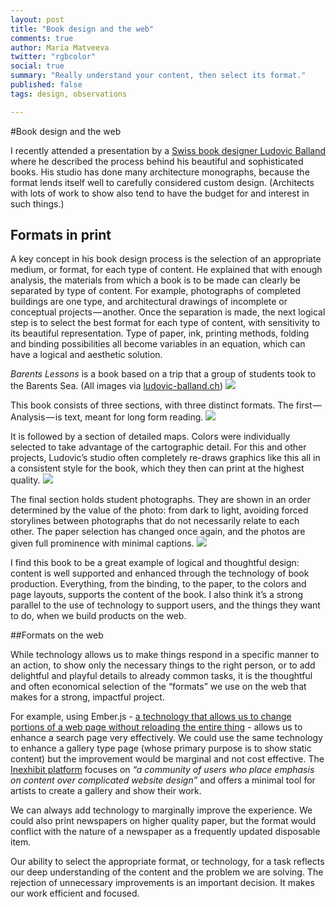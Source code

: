 ```yaml
---
layout: post
title: "Book design and the web"
comments: true
author: Maria Matveeva
twitter: "rgbcolor"
social: true
summary: "Really understand your content, then select its format."
published: false
tags: design, observations

---
```



#Book design and the web


I recently attended a presentation by a [Swiss book designer Ludovic Balland](http://www.ludovic-balland.ch) where he described the process behind his beautiful and sophisticated books. His studio has done many architecture monographs, because the format lends itself well to carefully considered custom design. (Architects with lots of work to show also tend to have the budget for and interest in such things.)

## Formats in print

A key concept in his book design process is the selection of an appropriate medium, or format, for each type of content. He explained that with enough analysis, the materials from which a book is to be made can clearly be separated by type of content. For example, photographs of completed buildings are one type, and architectural drawings of incomplete or conceptual projects — another. Once the separation is made, the next logical step is to select the best format for each type of content, with sensitivity to its beautiful representation. Type of paper, ink, printing methods, folding and binding possibilities all become variables in an equation, which can have a logical and aesthetic solution.

*Barents Lessons* is a book based on a trip that a group of students took to the Barents Sea.
(All images via [ludovic-balland.ch](http://www.ludovic-balland.ch/))
![](/images/post-assets/maria/blog-books-and-web-design-01.jpg)

This book consists of three sections, with three distinct formats. The first — Analysis — is text, meant for long form reading.
![](/images/post-assets/maria/blog-books-and-web-design-02.jpg)

It is followed by a section of detailed maps. Colors were individually selected to take advantage of the cartographic detail. For this and other projects, Ludovic’s studio often completely re-draws graphics like this all in a consistent style for the book, which they then can print at the highest quality.
![](/images/post-assets/maria/blog-books-and-web-design-03.jpg)

The final section holds student photographs. They are shown in an order determined by the value of the photo: from dark to light, avoiding forced storylines between photographs that do not necessarily relate to each other. The paper selection has changed once again, and the photos are given full prominence with minimal captions.
![](/images/post-assets/maria/blog-books-and-web-design-04.jpg)

I find this book to be a great example of logical and thoughtful design: content is well supported and enhanced through the technology of book production. Everything, from the binding, to the paper, to the colors and page layouts, supports the content of the book. I also think it’s a strong parallel to the use of technology to support users, and the things they want to do, when we build products on the web.

##Formats on the web

While technology allows us to make things respond in a specific manner to an action, to show only the necessary things to the right person, or to add delightful and playful details to already common tasks, it is the thoughtful and often economical selection of the “formats” we use on the web that makes for a strong, impactful project.

For example, using Ember.js - [a technology that allows us to change portions of a web page without reloading the entire thing](http://www.google.com/url?q=http%3A%2F%2Freefpoints.dockyard.com%2F2015%2F01%2F07%2Fcomplex-search-pages-feel-better-in-ember.html) - allows us to enhance a search page very effectively. We could use the same technology to enhance a gallery type page (whose primary purpose is to show static content) but the improvement would be marginal and not cost effective. The [Inexhibit platform](http://www.indexhibit.org/what-who-why-how/) focuses on *“a community of users who place emphasis on content over complicated website design”* and offers a minimal tool for artists to create a gallery and show their work.

We can always add technology to marginally improve the experience. We could also print newspapers on higher quality paper, but the format would conflict with the nature of a newspaper as a frequently updated disposable item. 

Our ability to select the appropriate format, or technology, for a task reflects our deep understanding of the content and the problem we are solving. The rejection of unnecessary improvements is an important decision. It makes our work efficient and focused.
